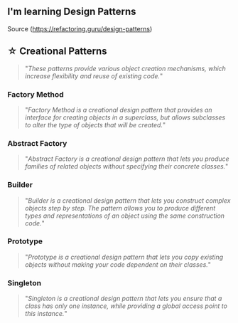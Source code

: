## I'm learning Design Patterns

Source (https://refactoring.guru/design-patterns)

## ☆ Creational Patterns
> "*These patterns provide various object creation mechanisms, which increase flexibility and reuse of existing code.*"


### Factory Method
> "*Factory Method is a creational design pattern that provides an interface for creating objects in a superclass, but allows subclasses to alter the type of objects that will be created.*"

### Abstract Factory
> "*Abstract Factory is a creational design pattern that lets you produce families of related objects without specifying their concrete classes.*"

### Builder
> "*Builder is a creational design pattern that lets you construct complex objects step by step. The pattern allows you to produce different types and representations of an object using the same construction code.*"

### Prototype
> "*Prototype is a creational design pattern that lets you copy existing objects without making your code dependent on their classes.*"

### Singleton
> "*Singleton is a creational design pattern that lets you ensure that a class has only one instance, while providing a global access point to this instance.*"
